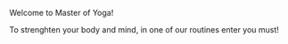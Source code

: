 Welcome to Master of Yoga!

To strenghten your body and mind, in one of our routines enter you must!
